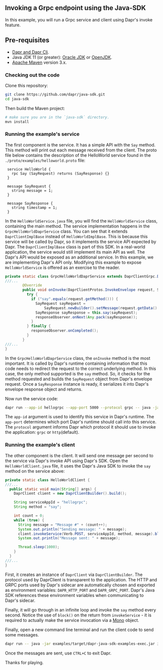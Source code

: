 ## Invoking a Grpc endpoint using the Java-SDK

In this example, you will run a Grpc service and client using Dapr's invoke feature.

## Pre-requisites

* [Dapr and Dapr Cli](https://github.com/dapr/docs/blob/master/getting-started/environment-setup.md#environment-setup).
* Java JDK 11 (or greater): [Oracle JDK](https://www.oracle.com/technetwork/java/javase/downloads/index.html#JDK11) or [OpenJDK](https://jdk.java.net/13/).
* [Apache Maven](https://maven.apache.org/install.html) version 3.x.

### Checking out the code

Clone this repository:

```sh
git clone https://github.com/dapr/java-sdk.git
cd java-sdk
```

Then build the Maven project:

```sh
# make sure you are in the `java-sdk` directory.
mvn install
```

### Running the example's service

The first component is the service. It has a simple API with the `Say` method. This method will print out each message received from the client. The proto file below contains the description of the HelloWorld service found in the `./proto/examples/helloworld.proto` file:

```text
 service HelloWorld {
   rpc Say (SayRequest) returns (SayResponse) {}
 }
 
 message SayRequest {
   string message = 1;
 }
 
 message SayResponse {
   string timestamp = 1;
 }
```

In the `HelloWorldService.java` file, you will find the `HelloWorldService` class, containing the main method. The service implementation happens in the `GrpcHelloWorldDaprService` class. You can see that it extends `DaprClientImplBase` instead of `HelloWorldImplBase`. This is because this service will be called by Dapr, so it implements the service API expected by Dapr. The `DaprClientImplBase` class is part of this SDK. In a real-world application, the service would still implement its main API as well. The Dapr's API would be exposed as an additional service. In this example, we are implementing Dapr's API only. Modifying this example to expose `HelloWorldService` is offered as an exercise to the reader.
```java
private static class GrpcHelloWorldDaprService extends DaprClientGrpc.DaprClientImplBase {
///...
        @Override
        public void onInvoke(DaprClientProtos.InvokeEnvelope request, StreamObserver<Any> responseObserver) {
          try {
            if ("say".equals(request.getMethod())) {
              SayRequest sayRequest =
                  SayRequest.newBuilder().setMessage(request.getData().getValue().toStringUtf8()).build();
              SayResponse sayResponse = this.say(sayRequest);
              responseObserver.onNext(Any.pack(sayResponse));
            }
          } finally {
            responseObserver.onCompleted();
          }
        }
///...
}
```
In the `GrpcHelloWorldDaprService` class, the `onInvoke` method is the most important. It is called by Dapr's runtime containing information that this code needs to redirect the request to the correct underlying method. In this case, the only method supported is the `say` method. So, it checks for the method requested and builds the `SayRequest` object from Dapr's envelope request. Once a `SayResponse` instance is ready, it serializes it into Dapr's envelope response object and returns.

Now run the service code:

```sh
dapr run --app-id hellogrpc --app-port 5000 --protocol grpc -- java -jar examples/target/dapr-java-sdk-examples-exec.jar io.dapr.examples.invoke.grpc.HelloWorldService -p 5000
```

The `app-id` argument is used to identify this service in Dapr's runtime. The `app-port` determines which port Dapr's runtime should call into this service.  The `protocol` argument informs Dapr which protocol it should use to invoke the application: `grpc` or `http`(default).

### Running the example's client

The other component is the client. It will send one message per second to the service via Dapr's invoke API using Dapr's SDK. Open the `HelloWorldClient.java` file, it uses the Dapr's Java SDK to invoke the `say` method on the service above:

```java
private static class HelloWorldClient {
///...
  public static void main(String[] args) {
    DaprClient client = new DaprClientBuilder().build();

    String serviceAppId = "hellogrpc";
    String method = "say";

    int count = 0;
    while (true) {
      String message = "Message #" + (count++);
      System.out.println("Sending message: " + message);
      client.invokeService(Verb.POST, serviceAppId, method, message).block();
      System.out.println("Message sent: " + message);

      Thread.sleep(1000);
    }
  }
///...
}
```

First, it creates an instance of `DaprClient` via `DaprClientBuilder`. The protocol used by DaprClient is transparent to the application. The HTTP and GRPC ports used by Dapr's sidecar are automatically chosen and exported as environment variables: `DAPR_HTTP_PORT` and `DAPR_GRPC_PORT`. Dapr's Java SDK references these environment variables when communicating to Dapr's sidecar.

Finally, it will go through in an infinite loop and invoke the `say` method every second. Notice the use of `block()` on the return from `invokeService` - it is required to actually make the service invocation via a [Mono](https://projectreactor.io/docs/core/release/api/reactor/core/publisher/Mono.html) object.

Finally, open a new command line terminal and run the client code to send some messages.

```sh
dapr run -- java -jar examples/target/dapr-java-sdk-examples-exec.jar io.dapr.examples.invoke.grpc.HelloWorldClient
```

Once the messages are sent, use `CTRL+C` to exit Dapr.

Thanks for playing.